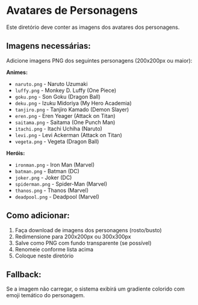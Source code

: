 # Avatares de Personagens

Este diretório deve conter as imagens dos avatares dos personagens.

## Imagens necessárias:

Adicione imagens PNG dos seguintes personagens (200x200px ou maior):

**Animes:**
- `naruto.png` - Naruto Uzumaki
- `luffy.png` - Monkey D. Luffy (One Piece)
- `goku.png` - Son Goku (Dragon Ball)
- `deku.png` - Izuku Midoriya (My Hero Academia)
- `tanjiro.png` - Tanjiro Kamado (Demon Slayer)
- `eren.png` - Eren Yeager (Attack on Titan)
- `saitama.png` - Saitama (One Punch Man)
- `itachi.png` - Itachi Uchiha (Naruto)
- `levi.png` - Levi Ackerman (Attack on Titan)
- `vegeta.png` - Vegeta (Dragon Ball)

**Heróis:**
- `ironman.png` - Iron Man (Marvel)
- `batman.png` - Batman (DC)
- `joker.png` - Joker (DC)
- `spiderman.png` - Spider-Man (Marvel)
- `thanos.png` - Thanos (Marvel)
- `deadpool.png` - Deadpool (Marvel)

## Como adicionar:

1. Faça download de imagens dos personagens (rosto/busto)
2. Redimensione para 200x200px ou 300x300px
3. Salve como PNG com fundo transparente (se possível)
4. Renomeie conforme lista acima
5. Coloque neste diretório

## Fallback:

Se a imagem não carregar, o sistema exibirá um gradiente colorido com emoji temático do personagem.

